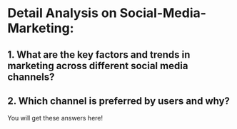 # Detail Analysis on Social-Media-Marketing: 
## 1. What are the key factors and trends in marketing across different social media channels? 
## 2. Which channel is preferred by users and why? 

You will get these answers here!
